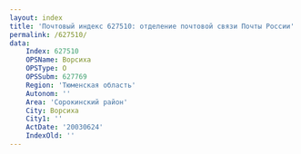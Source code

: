 ```yaml
---
layout: index
title: 'Почтовый индекс 627510: отделение почтовой связи Почты России'
permalink: /627510/
data:
    Index: 627510
    OPSName: Ворсиха
    OPSType: О
    OPSSubm: 627769
    Region: 'Тюменская область'
    Autonom: ''
    Area: 'Сорокинский район'
    City: Ворсиха
    City1: ''
    ActDate: '20030624'
    IndexOld: ''
---
```


